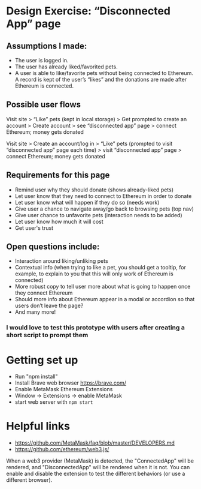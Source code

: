 # Design Exercise: “Disconnected App” page

## Assumptions I made:

- The user is logged in.
- The user has already liked/favorited pets.
- A user is able to like/favorite pets without being connected to Ethereum. A record is kept of the user’s “likes” and the donations are made after Ethereum is connected.

## Possible user flows

Visit site > “Like” pets (kept in local storage) > Get prompted to create an account > Create account > see “disconnected app” page > connect Ethereum; money gets donated

Visit site > Create an account/log in > “Like” pets (prompted to visit “disconnected app” page each time) > visit “disconnected app” page > connect Ethereum; money gets donated

## Requirements for this page

- Remind user why they should donate (shows already-liked pets)
- Let user know that they need to connect to Ethereum in order to donate
- Let user know what will happen if they do so (needs work)
- Give user a chance to navigate away/go back to browsing pets (top nav)
- Give user chance to unfavorite pets (interaction needs to be added)
- Let user know how much it will cost
- Get user's trust

## Open questions include:

- Interaction around liking/unliking pets
- Contextual info (when trying to like a pet, you should get a tooltip, for example, to explain to you that this will only work of Ethereum is connected)
- More robust copy to tell user more about what is going to happen once they connect Ethereum
- Should more info about Ethereum appear in a modal or accordion so that users don’t leave the page?
- And many more!

### I would love to test this prototype with users after creating a short script to prompt them


# Getting set up
- Run "npm install"
- Install Brave web browser https://brave.com/
- Enable MetaMask Ethereum Extensions
 - Window -> Extensions -> enable MetaMask
- start web server with ```npm start```

# Helpful links
- https://github.com/MetaMask/faq/blob/master/DEVELOPERS.md
- https://github.com/ethereum/web3.js/

When a web3 provider (MetaMask) is detected, the "ConnectedApp" will be rendered, and "DisconnectedApp" will be rendered when it is not. You can enable and disable the extension to test the different behaviors (or use a different browser).
